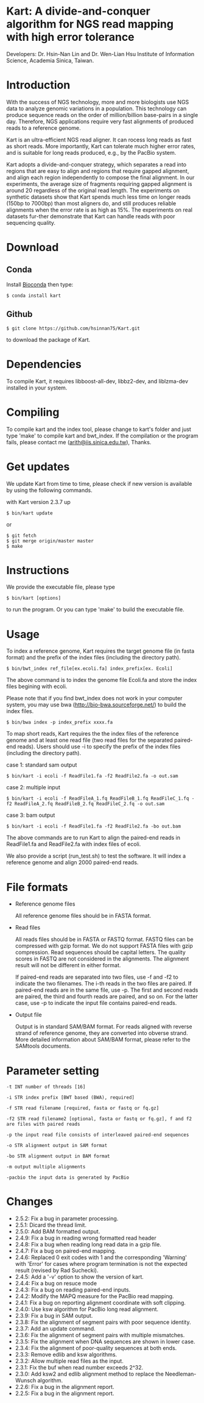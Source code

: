 Kart: A divide-and-conquer algorithm for NGS read mapping with high error tolerance
===================

Developers: Dr. Hsin-Nan Lin and Dr. Wen-Lian Hsu Institute of Information Science, Academia Sinica, Taiwan.

# Introduction

With the success of NGS technology, more and more biologists use NGS data to analyze genomic variations in a population. This technology can produce sequence reads on the order of million/billion base-pairs in a single day. Therefore, NGS applications require very fast alignments of produced reads to a reference genome.

Kart is an ultra-efficient NGS read aligner. It can rocess long reads as fast as short reads. More importantly, Kart can tolerate much higher error rates, and is suitable for long reads produced, e.g., by the PacBio system.

Kart adopts a divide-and-conquer strategy, which separates a read into regions that are easy to align and regions that require gapped alignment, and align each region independently to compose the final alignment. In our experiments, the average size of fragments requiring gapped alignment is around 20 regardless of the original read length. The experiments on synthetic datasets show that Kart spends much less time on longer reads (150bp to 7000bp) than most aligners do, and still produces reliable alignments when the error rate is as high as 15%. The experiments on real datasets fur-ther demonstrate that Kart can handle reads with poor sequencing quality.

# Download

## Conda
Install [Bioconda](https://bioconda.github.io/user/install.html) then type:
```
$ conda install kart
```

## Github
  ```
  $ git clone https://github.com/hsinnan75/Kart.git
  ```
to download the package of Kart.

# Dependencies

To compile Kart, it requires libboost-all-dev, libbz2-dev, and liblzma-dev installed in your system.

# Compiling

To compile kart and the index tool, please change to kart's folder and just type 'make' to compile kart and bwt_index. If the compilation or the program fails, please contact me (arith@iis.sinica.edu.tw), Thanks.

# Get updates

We update Kart from time to time, please check if new version is available by using the following commands.

with Kart version 2.3.7 up
  ```
  $ bin/kart update 
  ```
or
  ```
  $ git fetch
  $ git merge origin/master master
  $ make
  ```

# Instructions

We provide the executable file, please type 

  ```
  $ bin/kart [options]
  ```
to run the program. Or you can type 'make' to build the executable file.

# Usage

To index a reference genome, Kart requires the target genome file (in fasta format) and the prefix of the index files (including the directory path).

  ```
  $ bin/bwt_index ref_file[ex.ecoli.fa] index_prefix[ex. Ecoli]
  ```
The above command is to index the genome file Ecoli.fa and store the index files begining with ecoli.

Please note that if you find bwt_index does not work in your computer system, you may use bwa (http://bio-bwa.sourceforge.net/) to build the index files.
  ```
  $ bin/bwa index -p index_prefix xxxx.fa
  ```

To map short reads, Kart requires the the index files of the reference genome and at least one read file (two read files for the separated paired-end reads). Users should use -i to specify the prefix of the index files (including the directory path).

 case 1: standard sam output
  ```
 $ bin/kart -i ecoli -f ReadFile1.fa -f2 ReadFile2.fa -o out.sam
  ```

 case 2: multiple input 
  ```
 $ bin/kart -i ecoli -f ReadFileA_1.fq ReadFileB_1.fq ReadFileC_1.fq -f2 ReadFileA_2.fq ReadFileB_2.fq ReadFileC_2.fq -o out.sam
  ```

 case 3: bam output
  ```
 $ bin/kart -i ecoli -f ReadFile1.fa -f2 ReadFile2.fa -bo out.bam
  ```

The above commands are to run Kart to align the paired-end reads in ReadFile1.fa and ReadFile2.fa with index files of ecoli.

We also provide a script (run_test.sh) to test the software. It will index a reference genome and align 2000 paired-end reads.

# File formats

- Reference genome files

    All reference genome files should be in FASTA format.

- Read files

    All reads files should be in FASTA or FASTQ format. FASTQ files can be compressed with gzip format. We do not support FASTA files with gzip compression.
    Read sequences should be capital letters. The quality scores in FASTQ are not considered in the alignments. The alignment result will not be different in either format.

    If paired-end reads are separated into two files, use -f and -f2 to indicate the two filenames. The i-th reads in the two files are paired. If paired-end reads are in the same file, use -p. The first and second reads are paired, the third and fourth reads are paired, and so on. For the latter case, use -p to indicate the input file contains paired-end reads.

- Output file

    Output is in standard SAM/BAM format. For reads aligned with reverse strand of reference genome, they are converted into obverse strand. More detailed information about SAM/BAM format, please refer to the SAMtools documents.

# Parameter setting

 ```
-t INT number of threads [16]

-i STR index prefix [BWT based (BWA), required]

-f STR read filename [required, fasta or fastq or fq.gz]

-f2 STR read filename2 [optional, fasta or fastq or fq.gz], f and f2 are files with paired reads

-p the input read file consists of interleaved paired-end sequences

-o STR alignment output in SAM format

-bo STR alignment output in BAM format

-m output multiple alignments

-pacbio the input data is generated by PacBio

  ```
# Changes
- 2.5.2: Fix a bug in parameter processing.
- 2.5.1: Dicard the thread limit.
- 2.5.0: Add BAM formatted output.
- 2.4.9: Fix a bug in reading wrong formatted read header
- 2.4.8: Fix a bug when reading long read data in a gzip file.
- 2.4.7: Fix a bug on paired-end mapping.
- 2.4.6: Replaced 0 exit codes with 1 and the corresponding 'Warning' with 'Error' for cases where program termination is not the expected result (revised by Rad Suchecki).
- 2.4.5: Add a '-v' option to show the version of kart. 
- 2.4.4: Fix a bug on resuce mode
- 2.4.3: Fix a bug on reading paired-end inputs.
- 2.4.2: Modify the MAPQ measure for the PacBio read mapping. 
- 2.4.1: Fix a bug on reporting alignment coordinate with soft clipping.
- 2.4.0: Use ksw algorithm for PacBio long read alignment.
- 2.3.9: Fix a bug in SAM output.
- 2.3.8: Fix the alignment of segment pairs with poor sequence identity.
- 2.3.7: Add an update command.
- 2.3.6: Fix the alignment of segment pairs with multiple mismatches.
- 2.3.5: Fix the alignment when DNA sequences are shown in lower case.
- 2.3.4: Fix the alignment of poor-quality sequences at both ends.
- 2.3.3: Remove edlib and ksw algorithms.
- 2.3.2: Allow multiple read files as the input.
- 2.3.1: Fix the buf when read number exceeds 2^32.
- 2.3.0: Add ksw2 and edlib alignment method to replace the Needleman-Wunsch algorithm.
- 2.2.6: Fix a bug in the alignment report.
- 2.2.5: Fix a bug in the alignment report.
